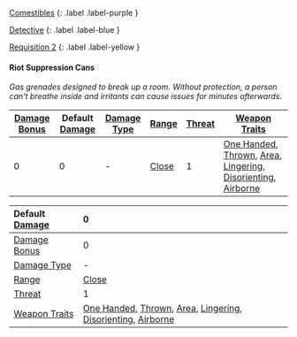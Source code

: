 
[Comestibles](Game/Core/Comestibles)
{: .label .label-purple }

[Detective](Game/Detective)
{: .label .label-blue }

[Requisition 2](Game/Deployment#Requisition)
{: .label .label-yellow }
#### Riot Suppression Cans
*Gas grenades designed to break up a room. Without protection, a person can't breathe inside and irritants can cause issues for minutes afterwards.*

| [Damage Bonus](Game/Core/Weapons#Damage%20Bonus) | Default [Damage](Game/Core/Weapons#Calculating%20Damage) | [Damage Type](Game/Core/Weapons#Damage%20Type) | [Range](Game/Core/Weapons#Range) | [Threat](Game/Core/Weapons#Threat) | [Weapon Traits](Game/Core/Weapon-Traits)                                                                                                                                                                                         |
| ------------------------------------------------ | -------------------------------------------------------- | ---------------------------------------------- | -------------------------------- | ---------------------------------- | -------------------------------------------------------------------------------------------------------------------------------------------------------------------------------------------------------------------------------- |
| 0                                                | 0                                                        | -                                              | [Close](Game/Core/Movement#Close)                                 | 1                                   | [One Handed](Game/Core/Weapon-Traits#One%20Handed), [Thrown](Game/Core/Weapon-Traits#Thrown), [Area](Game/Core/Weapon-Traits#Area), [Lingering](Game/Core/Weapon-Traits#Lingering), [Disorienting](Game/Core/Weapon-Traits#Disorienting), [Airborne](Game/Core/Weapon-Traits#Airborne) |

| Default [Damage](Core/Weapons#Calculating%20Damage) | 0 |
| :--- | :--- |
| [Damage Bonus](Game/Core/Weapons#Damage%20Bonus) | 0 |
| [Damage Type](Core/Weapons#Damage%20Type) | - |
| [Range](Core/Weapons#Range) | [Close](Game/Core/Movement#Close) |
| [Threat](Core/Weapons#Threat) | 1 |
| [Weapon Traits](Core/Weapon-Traits) | [One Handed](Game/Core/Weapon-Traits#One%20Handed), [Thrown](Game/Core/Weapon-Traits#Thrown), [Area](Game/Core/Weapon-Traits#Area), [Lingering](Game/Core/Weapon-Traits#Lingering), [Disorienting](Game/Core/Weapon-Traits#Disorienting), [Airborne](Game/Core/Weapon-Traits#Airborne) |

